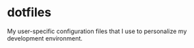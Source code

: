 # dotfiles
My user-specific configuration files that I use to personalize my development environment.
